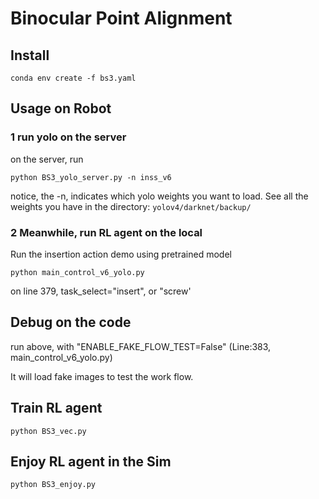 # Binocular Point Alignment

## Install

`
conda env create -f bs3.yaml
`

## Usage on Robot

### 1 run yolo on the server

on the server, run

`
python BS3_yolo_server.py -n inss_v6
`

notice, the -n, indicates which yolo weights you want to load. See all the weights you have in the directory:
`
yolov4/darknet/backup/
`


### 2 Meanwhile, run RL agent on the local

Run the insertion action demo using pretrained model

`
python main_control_v6_yolo.py
`

on line 379, task_select="insert", or "screw'

## Debug on the code

run above, with "ENABLE_FAKE_FLOW_TEST=False" (Line:383, main_control_v6_yolo.py)

It will load fake images to test the work flow.

## Train RL agent

`python BS3_vec.py`

## Enjoy RL agent in the Sim

`python BS3_enjoy.py`
